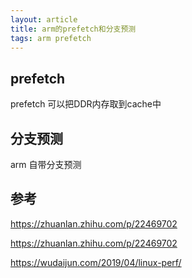 ```yaml
---
layout: article
title: arm的prefetch和分支预测
tags: arm prefetch
---
```



## prefetch


prefetch 可以把DDR内存取到cache中


## 分支预测

arm 自带分支预测


## 参考

https://zhuanlan.zhihu.com/p/22469702


https://zhuanlan.zhihu.com/p/22469702


https://wudaijun.com/2019/04/linux-perf/